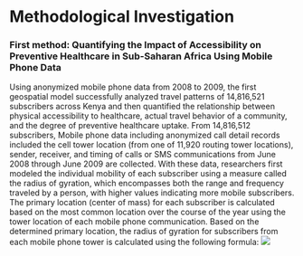 # Methodological Investigation
### First method: Quantifying the Impact of Accessibility on Preventive Healthcare in Sub-Saharan Africa Using Mobile Phone Data 
Using anonymized mobile phone data from 2008 to 2009, the first geospatial model successfully analyzed travel patterns of 14,816,521 subscribers across Kenya and then quantified the relationship between physical accessibility to healthcare, actual travel behavior of a community, and the degree of preventive healthcare uptake. From 14,816,512 subscribers,  Mobile phone data including anonymized call detail records included the cell tower location (from one of 11,920 routing tower locations), sender, receiver, and timing of calls or SMS communications from June 2008 through June 2009 are collected. With these data, researchers first modeled the individual mobility of each subscriber using a measure called the radius of gyration, which encompasses both the range and frequency traveled by a person, with higher values indicating more mobile subscribers. The primary location (center of mass) for each subscriber is calculated based on the most common location over the course of the year using the tower location of each mobile phone communication. Based on the determined primary location, the radius of gyration for subscribers from each mobile phone tower is calculated using the following formula:
![](project2_1.png)

